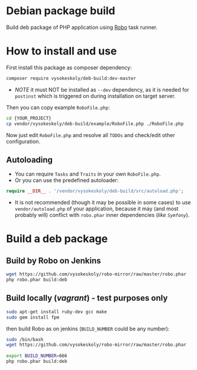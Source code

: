 Debian package build
====================

Build deb package of PHP application using [Robo](http://robo.li/) task runner.


# How to install and use

First install this package as composer dependency:

```sh
composer require vysokeskoly/deb-build:dev-master
```

- *NOTE* it must NOT be installed as `--dev` dependency, as it is needed for `postinst` which is triggered on during installation on target server.

Then you can copy example `RoboFile.php`:

```sh
cd {YOUR_PROJECT}
cp vendor/vysokeskoly/deb-build/example/RoboFile.php ./RoboFile.php
```

Now just edit `RoboFile.php` and resolve all `TODOs` and check/edit other configuration.

## Autoloading

- You can require `Tasks` and `Traits` in your own `RoboFile.php`.
- Or you can use the predefined autoloader:
```php
require __DIR__ . '/vendor/vysokeskoly/deb-build/src/autoload.php';
```
- It is not recommended (though it may be possible in some cases) to use `vendor/autoload.php` of your application,
 because it may (and most probably will) conflict with `robo.phar` inner dependencies (_like `Symfony`_).

# Build a deb package

## Build by Robo on Jenkins

```sh
wget https://github.com/vysokeskoly/robo-mirror/raw/master/robo.phar
php robo.phar build:deb
```


## Build locally (_vagrant_) - test purposes only

```sh
sudo apt-get install ruby-dev gcc make
sudo gem install fpm
```

then build Robo as on jenkins (`BUILD_NUMBER` could be any number):

```sh
sudo /bin/bash
wget https://github.com/vysokeskoly/robo-mirror/raw/master/robo.phar
    
export BUILD_NUMBER=666
php robo.phar build:deb
```
